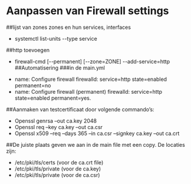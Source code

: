 # Aanpassen van Firewall settings
##lijst van zones zones en hun services, interfaces 
* systemctl list-units --type service

##http toevoegen
* firewall-cmd [--permanent] [--zone=ZONE] --add-service=http
##Automatisering
###in de main.yml
- name: Configure firewall 
firewalld: service=http state=enabled permanent=no 
- name: Configure firewall (permanent)
firewalld: service=http state=enabled permanent=yes.

##Aanmaken van testcertificaat door volgende commando’s:
* Openssl genrsa –out ca.key 2048
* Openssl req –key ca.key –out ca.csr
* Openssl x509 –req –days 365 –in ca.csr –signkey ca.key –out ca.crt

##De juiste plaats geven we aan in de main file met een copy. De locaties zijn:
* /etc/pki/tls/certs  (voor de ca.crt file)
* /etc/pki/tls/private  (voor de ca.key)
* /etc/pki/tls/private (voor de ca.csr)


